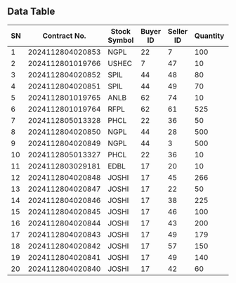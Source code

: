 ## Data Table

| **SN** | **Contract No.**   | **Stock Symbol** | **Buyer ID** | **Seller ID** | **Quantity** | **Rate (Rs)** | **Amount (Rs)** |
|--------|--------------------|------------------|--------------|---------------|--------------|---------------|-----------------|
| 1      | 2024112804020853    | NGPL             | 22           | 7             | 100          | 475.00        | 47,500.00       |
| 2      | 2024112801019766    | USHEC            | 7            | 47            | 10           | 648.00        | 6,480.00        |
| 3      | 2024112804020852    | SPIL             | 44           | 48            | 80           | 862.00        | 68,960.00       |
| 4      | 2024112804020851    | SPIL             | 44           | 49            | 70           | 860.00        | 60,200.00       |
| 5      | 2024112801019765    | ANLB             | 62           | 74            | 10           | 5,190.00      | 51,900.00       |
| 6      | 2024112801019764    | RFPL             | 62           | 61            | 525          | 926.00        | 486,150.00      |
| 7      | 2024112805013328    | PHCL             | 22           | 36            | 50           | 561.00        | 28,050.00       |
| 8      | 2024112804020850    | NGPL             | 44           | 28            | 500          | 480.00        | 240,000.00      |
| 9      | 2024112804020849    | NGPL             | 44           | 3             | 500          | 479.00        | 239,500.00      |
| 10     | 2024112805013327    | PHCL             | 22           | 36            | 10           | 561.00        | 5,610.00        |
| 11     | 2024112803029181    | EDBL             | 17           | 20            | 10           | 682.90        | 6,829.00        |
| 12     | 2024112804020848    | JOSHI            | 17           | 45            | 266          | 344.50        | 91,637.00       |
| 13     | 2024112804020847    | JOSHI            | 17           | 22            | 50           | 343.50        | 17,175.00       |
| 14     | 2024112804020846    | JOSHI            | 17           | 38            | 225          | 343.00        | 77,175.00       |
| 15     | 2024112804020845    | JOSHI            | 17           | 46            | 100          | 343.00        | 34,300.00       |
| 16     | 2024112804020844    | JOSHI            | 17           | 43            | 200          | 342.50        | 68,500.00       |
| 17     | 2024112804020843    | JOSHI            | 17           | 49            | 179          | 342.00        | 61,218.00       |
| 18     | 2024112804020842    | JOSHI            | 17           | 57            | 150          | 342.00        | 51,300.00       |
| 19     | 2024112804020841    | JOSHI            | 17           | 49            | 140          | 342.00        | 47,880.00       |
| 20     | 2024112804020840    | JOSHI            | 17           | 42            | 60           | 341.00        | 20,460.00       |
